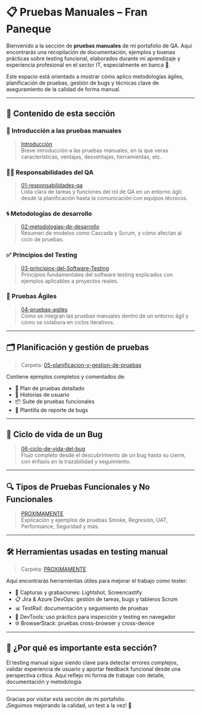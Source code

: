 # 📋 Pruebas Manuales – Fran Paneque

Bienvenido a la sección de **pruebas manuales** de mi portafolio de QA. Aquí encontrarás una recopilación de documentación, ejemplos y buenas prácticas sobre testing funcional, elaborados durante mi aprendizaje y experiencia profesional en el sector IT, especialmente en banca 🏦.

Este espacio está orientado a mostrar cómo aplico metodologías ágiles, planificación de pruebas, gestión de bugs y técnicas clave de aseguramiento de la calidad de forma manual.

---

## 🧭 Contenido de esta sección

### 🏁 Introducción a las pruebas manuales
> [Introducción](./PruebasManualesDesdeCero.pdf)  
Breve introducción a las pruebas manuales, en la que veras características, ventajas, desventajas, herramientas, etc.

### 🧑‍💻 Responsabilidades del QA
> [01-responsabilidades-qa](./01-responsabilidades-qa.md)  
Lista clara de tareas y funciones del rol de QA en un entorno ágil: desde la planificación hasta la comunicación con equipos técnicos.

### 🌀 Metodologías de desarrollo
> [02-metodologias-de-desarrollo](./02-metodologias-de-desarrollo.md)  
Resumen de modelos como Cascada y Scrum, y cómo afectan al ciclo de pruebas.

### ✅ Principios del Testing
> [03-principios-del-Software-Testing](./03-principios-del-Software-Testing.md)  
Principios fundamentales del software testing explicados con ejemplos aplicables a proyectos reales.

### 🧪 Pruebas Ágiles
> [04-pruebas-agiles](./04-pruebas-agiles.md)  
Cómo se integran las pruebas manuales dentro de un entorno ágil y cómo se colabora en ciclos iterativos.

---

## 🗂️ Planificación y gestión de pruebas

> Carpeta: [05-planificacion-y-gestion-de-pruebas](./05-planificacion-y-gestion-de-pruebas/)

Contiene ejemplos completos y comentados de:

- 📑 Plan de pruebas detallado
- 🧾 Historias de usuario
- 📦 Suite de pruebas funcionales
- 🐞 Plantilla de reporte de bugs

---

## 🔄 Ciclo de vida de un Bug
> [06-ciclo-de-vida-del-bug](./06-ciclo-de-vida-del-bug)  
Flujo completo desde el descubrimiento de un bug hasta su cierre, con énfasis en la trazabilidad y seguimiento.

---

## 🔍 Tipos de Pruebas Funcionales y No Funcionales
> [PROXIMAMENTE](./07-tipos-de-pruebas.md)  
Explicación y ejemplos de pruebas Smoke, Regresión, UAT, Performance, Seguridad y más.

---

## 🛠️ Herramientas usadas en testing manual

> Carpeta: [PROXIMAMENTE](./08-herramientas-testing/)

Aquí encontrarás herramientas útiles para mejorar el trabajo como tester:

- 📸 Capturas y grabaciones: Lightshot, Screencastify
- 📋 Jira & Azure DevOps: gestión de tareas, bugs y tableros Scrum
- 📊 TestRail: documentación y seguimiento de pruebas
- 🧪 DevTools: uso práctico para inspección y testing en navegador
- 🌐 BrowserStack: pruebas cross-browser y cross-device

---

## 🧠 ¿Por qué es importante esta sección?

El testing manual sigue siendo clave para detectar errores complejos, validar experiencia de usuario y aportar feedback funcional desde una perspectiva crítica. Aquí reflejo mi forma de trabajar con detalle, documentación y metodología.

---

Gracias por visitar esta sección de mi portafolio.  
¡Seguimos mejorando la calidad, un test a la vez! 💪
